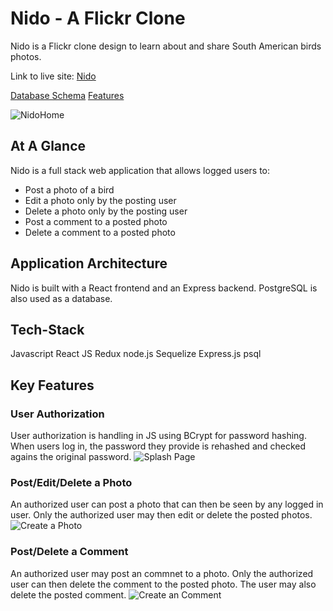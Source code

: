 # Nido - A Flickr Clone

Nido is a Flickr clone design to learn about and share South American birds photos.

Link to live site: [Nido](https://aa-nido.herokuapp.com/)

[Database Schema](https://github.com/jaguitart/aa-nido/wiki/Database-Schema)
[Features](https://github.com/jaguitart/aa-nido/wiki/Features)


![NidoHome]()

## At A Glance
Nido is a full stack web application that allows logged users to:
 - Post a photo of a bird
 - Edit a photo only by the posting user
 - Delete a photo only by the posting user
 - Post a comment to a posted photo
 - Delete a comment to a posted photo

## Application Architecture
Nido is built with a React frontend and an Express backend. PostgreSQL is also used as a database.

## Tech-Stack
Javascript
React JS
Redux
node.js
Sequelize
Express.js
psql

## Key Features
### User Authorization
User authorization is handling in JS using BCrypt for password hashing. When users log in, the password they provide is rehashed and checked agains the original password. 
![Splash Page]()

### Post/Edit/Delete a Photo
An authorized user can post a photo that can then be seen by any logged in user. Only the authorized user may then edit or delete the posted photos.
![Create a Photo]()

### Post/Delete a Comment
An authorized user may post an commnet to a photo. Only the authorized user can then delete the comment to the posted photo. The user may also delete the posted comment.
![Create an Comment]()